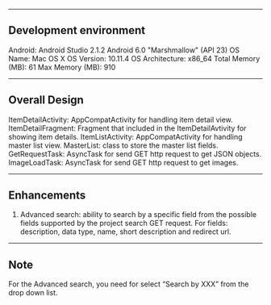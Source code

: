 -----------------------
Development environment
-----------------------
Android: Android Studio 2.1.2
Android 6.0 "Marshmallow" (API 23)
OS Name: Mac OS X
OS Version: 10.11.4
OS Architecture: x86_64
Total Memory (MB): 61
Max Memory (MB): 910

--------------
Overall Design
--------------
ItemDetailActivity: AppCompatActivity for handling item detail view.
ItemDetailFragment: Fragment that included in the ItemDetailAvtivity for showing item details.
ItemListActivity: AppCompatActivity for handling master list view.
MasterList: class to store the master list fields.
GetRequestTask: AsyncTask for send GET http request to get JSON objects.
ImageLoadTask: AsyncTask for send GET http request to get images.

------------
Enhancements
------------
1. Advanced search: ability to search by a specific field from the possible fields supported by the project search GET request. For fields: description, data type, name, short description and redirect url.

-----
Note
-----
For the Advanced search, you need for select “Search by XXX” from the drop down list.